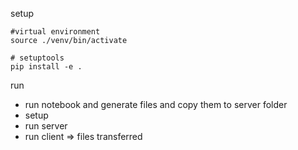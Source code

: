 setup

```
#virtual environment
source ./venv/bin/activate

# setuptools
pip install -e .

```

run

- run notebook and generate files and copy them to server folder
- setup 
- run server 
- run client
=> files transferred


